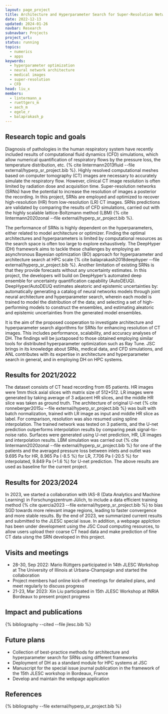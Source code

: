 ```yaml
---
layout: page_project
title: Architecture and Hyperparameter Search for Super-Resolution Networks Operating on Medical Images
date: 2022-12-13
updated: 2024-01-26
navbar: Research
subnavbar: Projects
project_url:
status: running
topics:
  - numerics
  - apps
keywords:
  - hyperparameter optimization 
  - neural network architecture
  - medical images 
  - super-resolution
  - CFD
head: liu_x
members:
  - lintermann_a
  - ruettgers_m
  - aach_m
  - egele_r
  - balaprakash_p
---
```



## Research topic and goals
Diagnosis of pathologies in the human respiratory system have recently included results of computational fluid dynamics (CFD) simulations, which allow numerical quantification of respiratory flows by the pressure loss, the temperature distribution, etc. {% cite lintermann2013fluid --file external/hyperp_sr_project.bib %}. Highly resolved computational meshes based on computer tomography (CT) images are necessary to accurately simulate the respiratory flow. However, clinical CT image resolution is often limited by radiation dose and acquisition time. Super-resolution networks (SRNs) have the potential to increase the resolution of images a posterior the recording. In this project, SRNs are employed and optimized to recover high-resolution (HR) from low-resolution (LR) CT images. SRNs predictions are validated by comparing the results of CFD simulations, carried out with the highly scalable lattice-Boltzmann method (LBM) {% cite lintermann2020zonal --file external/hyperp_sr_project.bib %}. 

The performance of SRNs is highly dependent on the hyperparameters, either related to model architecture or optimizer. Finding the optimal architectures and hyperparameters is limited by computational resources as the search space is often too large to explore exhaustively. The DeepHyper (DH) framework aims to tackle these challenges by employing an asynchronous Bayesian optimization (BO) approach for hyperparameter and architecture search at HPC scale {% cite balaprakash2018deephyper --file external/hyperp_sr_project.bib %}. Another limitation of existing SRNs is that they provide forecasts without any uncertainty estimates. In this project, the developers will build on DeepHyper’s automated deep ensemble for uncertainty quantification capability (AutoDEUQ). DeepHyper/AutoDEUQ estimates aleatoric and epistemic uncertainties by: automatically generating a catalog of neural networks models through joint neural architecture and hyperparameter search, wherein each model is trained to model the distribution of the data; and selecting a set of high-performing models to construct the ensembles, and estimating aleatoric and epistemic uncertainties from the generated model ensembles.

It is the aim of the proposed cooperation to investigate architecture and hyperparameter search algorithms for SRNs for enhancing resolution of CT images. This includes performance, scalability, and accuracy analyses of DH. The findings will be juxtaposed to those obtained employing similar tools for distributed hyperparameter optimization such as Ray Tune. JSC brings in its knowledge about SRNs, medical data, and CFD simulations, and ANL contributes with its expertise in architecture and hyperparameter search in general, and in employing DH on HPC systems.

## Results for 2021/2022
The dataset consists of CT head recording from 65 patients. HR images were 1mm thick axial slices with matrix size of 512*512. LR images were generated by taking average of 3 adjacent HR slices, and the middle HR slice was taken as ground truth. The architecture of original U-net {% cite ronneberger2015u --file external/hyperp_sr_project.bib %} was built with batch normalization, trained with LR image as input and middle HR slice as label. For comparison, resolution was also resumed using spline interpolation. The trained network was tested on 3 patients, and the U-net prediction outperforms interpolation results by comparing peak signal-to-noise ratio. Surfaces were generated using U-net prediction, HR, LR images and interpolation results. LBM simulation was carried out {% cite lintermann2020zonal --file external/hyperp_sr_project.bib %} for one of the patients and the averaged pressure loss between inlets and outlet was 9.695 Pa for HR, 8.965 Pa (-8.5 %) for LR, 7.706 Pa (-20.5 %) for interpolated, 9.849 Pa (+1.6 %) for U-net prediction. The above results are used as baseline for the current project.

## Results for 2023/2024
In 2023, we started a collaboration with IAS-8 (Data Analytics and Machine Learning) in Forschungszentrum Jülich, to include a data efficient training method {% cite quercia2023 --file external/hyperp_sr_project.bib %} to bias SGD towards more relevant image regions, leading to faster convergence and more stable results. By the end of 2023, we summarized current results and submitted to the JLESC special issue. In addition, a webpage applction has been under development using the JSC Coud computing resources, to allow users upload their coarse CT head data and make prediction of fine CT data uisng the SRN developed in this project.

## Visits and meetings
* 28-30, Sep 2022: Mario Rüttgers participated in 14th JLESC Workshop at The University of Illinois at Urbana-Champaign and started the collaboration
* Project members had online kick-off meetings for detailed plans, and meet regularly to discuss progress
* 21-23, Mar 2023: Xin Liu participated in 15th JLESC Workshop at INRIA Bordeaux to present project progress

## Impact and publications
{% bibliography --cited --file jlesc.bib %}

## Future plans
* Collection of best-practice methods for architecture and hyperparameter search for SRNs using different frameworks
* Deployment of DH as a standard module for HPC systems at JSC
* Manuscript for the special issue journal publication in the framework of the 15th JLESC workshop in Bordeaux, France
* Develop and maintain the webpage application

## References
{% bibliography --file external/hyperp_sr_project.bib %}
